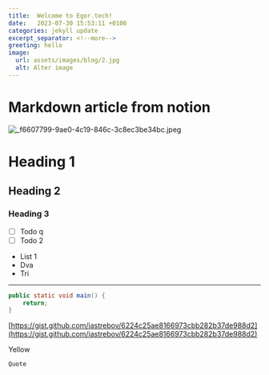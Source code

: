 ```yaml
---
title:  Welcome to Egor.tech!
date:   2023-07-30 15:53:11 +0100
categories: jekyll update
excerpt_separator: <!--more-->
greeting: hello
image:
  url: assets/images/blog/2.jpg
  alt: Alter image
---
```


# Markdown article from notion

![_f6607799-9ae0-4c19-846c-3c8ec3be34bc.jpeg](Markdown%20article%20from%20notion%201f5b09346da443d5bf5541ee79633061/_f6607799-9ae0-4c19-846c-3c8ec3be34bc.jpeg)

# Heading 1

## Heading 2

### Heading 3

- [ ]  Todo q
- [ ]  Todo 2

- List 1
- Dva
- Tri

---

```java
public static void main() {
    return;
}
```

[https://gist.github.com/iastrebov/6224c25ae8166973cbb282b37de988d2](https://gist.github.com/iastrebov/6224c25ae8166973cbb282b37de988d2)

Yellow

`Quote`
